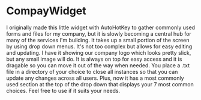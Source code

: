 # CompayWidget
I originally made this little widget with AutoHotKey to gather commonly used forms and files for my company, but it is slowly becoming a central hub for many of the services I'm building.  It takes up a small portion of the screen by using drop down menus.  It's not too complex but allows for easy editing and updating.  I have it showing our company logo which looks pretty slick, but any small image will do.  It is always on top for easy access and it is dragable so you can move it out of the way when needed.  You place a .txt file in a directory of your choice to close all instances so that you can update any changes across all users.  Plus, now it has a most commonly used section at the top of the drop down that displays your 7 most common choices.  Feel free to use if it suits your needs.
